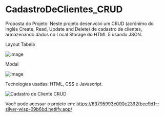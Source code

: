 # CadastroDeClientes_CRUD
Proposta do Projeto:
Neste projeto desenvolvi um CRUD (acrónimo do inglês Create, Read, Update and Delete) de cadastro de clientes, armazenando dados no Local Storage do HTML 5 usando JSON.

Layout
Tabela


 ![image](https://user-images.githubusercontent.com/67832656/201762816-1a14d9fc-1f65-4d50-849c-03969098d516.png)


Modal
 
 
![image](https://user-images.githubusercontent.com/67832656/201762904-80bb9ce2-86cc-4b55-bd2b-3cf07cd08476.png)


Tecnologias usadas:
HTML, CSS e Javascript.

![Cadastro de Cliente CRUD](https://user-images.githubusercontent.com/67832656/201762981-68c0185a-64c2-4c06-adcc-89a02acf03d4.gif)


Você pode acessar o projeto em: https://63795993e090c2392fbee9d1--silver-wisp-09b6bd.netlify.app/





